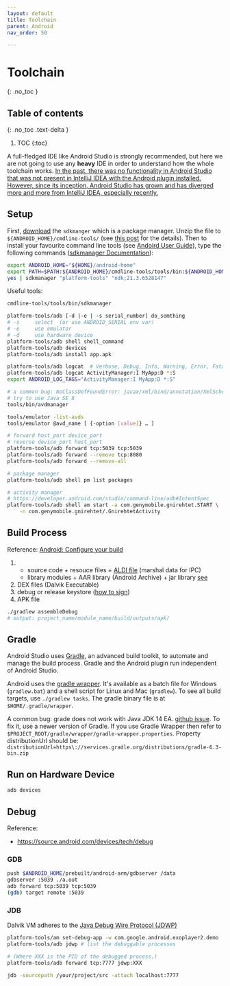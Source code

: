 ```yaml
---
layout: default
title: Toolchain
parent: Android
nav_order: 50

---
```


# Toolchain
{: .no_toc }

## Table of contents
{: .no_toc .text-delta }

1. TOC
{:toc}

A full-fledged IDE like Android Studio is strongly recommended, but here we are not going to use any **heavy** IDE in order to understand how the whole toolchain works. [In the past, there was no functionality in Android Studio that was not present in IntelliJ IDEA with the Android plugin installed. However, since its inception, Android Studio has grown and has diverged more and more from IntelliJ IDEA, especially recently.](https://stackoverflow.com/questions/30779596/difference-between-android-studio-and-intellij-idea-with-plugins)

## Setup

First, [download](https://developer.android.com/studio#command-tools) the `sdkmanger` which is a package manager. Unzip the file to `${ANDROID_HOME}/cmdline-tools/` (see [this post](https://stackoverflow.com/questions/60440509/android-command-line-tools-sdkmanager-always-shows-warning-could-not-create-se) for the details). Then to install your favourite command line tools (see [Andoird User Guide](https://developer.android.com/studio/command-line)), type the following commands ([sdkmanager Documentation](https://developer.android.com/studio/command-line/sdkmanager)): 

```bash
export ANDROID_HOME="${HOME}/android-home"
export PATH=$PATH:${ANDROID_HOME}/cmdline-tools/tools/bin:${ANDROID_HOME}/platform-tools
yes | sdkmanager "platform-tools" "ndk;21.3.6528147"
```

Useful tools:

```bash
cmdline-tools/tools/bin/sdkmanager

platform-tools/adb [-d |-e | -s serial_number] do_somthing
# -s     select  (or use ANDROID_SERIAL env var)
# -e     use emulator
# -d     use hardware device
platform-tools/adb shell shell_command
platform-tools/adb devices
platform-tools/adb install app.apk

platform-tools/adb logcat  # Verbose, Debug, Info, Warning, Error, Fatal, Slient
platform-tools/adb logcat ActivityManager:I MyApp:D *:S
export ANDROID_LOG_TAGS="ActivityManager:I MyApp:D *:S"

# a common bug: NoClassDefFoundError: javax/xml/bind/annotation/XmlSchema
# try to use Java SE 8
tools/bin/avdmanager

tools/emulator -list-avds
tools/emulator @avd_name [ {-option [value]} … ]

# forward host_port device_port
# reverse device_port host_port
platform-tools/adb forward tcp:5039 tcp:5039
platform-tools/adb forward --remove tcp:8080
platform-tools/adb forward --remove-all

# package manager
platform-tools/adb shell pm list packages

# activity manager
# https://developer.android.com/studio/command-line/adb#IntentSpec
platform-tools/adb shell am start -a com.genymobile.gnirehtet.START \
    -n com.genymobile.gnirehtet/.GnirehtetActivity
```

## Build Process

Reference: [Android: Configure your build](https://developer.android.com/studio/build)

1. 
   - source code + resouce files + [ALDI file](https://developer.android.com/guide/components/aidl) (marshal data for IPC)
   - library modules + AAR library (Android Archive) + jar library  [see](https://developer.android.com/studio/projects/android-library)
2. DEX files (Dalvik Executable)
3. debug or release keystore  ([how to sign](https://developer.android.com/studio/build/building-cmdline#sign_cmdline))
4. APK file

```bash
./gradlew assembleDebug
# output: project_name/module_name/build/outputs/apk/
```

## Gradle

Android Studio uses [Gradle](http://www.gradle.org/), an advanced build toolkit, to automate and manage the build process. Gradle and the Android plugin run independent of Android Studio. 

Android uses the [gradle wrapper](https://docs.gradle.org/current/userguide/gradle_wrapper.html). It's available as a batch file for Windows (`gradlew.bat`) and a shell script for Linux and Mac (`gradlew`). To see all build targets, use `./gradlew tasks`. The gradle binary file is at `$HOME/.gradle/wrapper`.

A common bug: grade does not work with Java JDK 14 EA. [github issue](https://github.com/gradle/gradle/issues/10248). To fix it, use a newer version of Gradle. If you use Gradle Wrapper then refer to `$PROJECT_ROOT/gradle/wrapper/gradle-wrapper.properties`. Property distributionUrl should be: `distributionUrl=https\://services.gradle.org/distributions/gradle-6.3-bin.zip`

## Run on Hardware Device

```bash
adb devices
```

## Debug

Reference:

- https://source.android.com/devices/tech/debug

### GDB

```bash
push $ANDROID_HOME/prebuilt/android-arm/gdbserver /data
gdbserver :5039 ./a.out
adb forward tcp:5039 tcp:5039
(gdb) target remote :5039
```

### JDB

Dalvik VM adheres to the [Java Debug Wire Protocol (JDWP)](https://docs.oracle.com/javase/1.5.0/docs/guide/jpda/jdwp-spec.html)

```bash
platform-tools/am set-debug-app -w com.google.android.exoplayer2.demo
platform-tools/adb jdwp # list the debuggable processes

# (Where XXX is the PID of the debugged process.)
platform-tools/adb forward tcp:7777 jdwp:XXX  

jdb -sourcepath /your/project/src -attach localhost:7777
```

